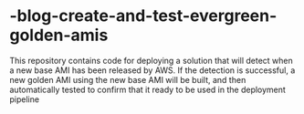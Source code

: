 # -blog-create-and-test-evergreen-golden-amis
This repository contains code for deploying a solution that will detect when a new base AMI has been released by AWS. If the detection is successful, a new golden AMI using the new base AMI will be built, and then automatically tested to confirm that it ready to be used in the deployment pipeline
